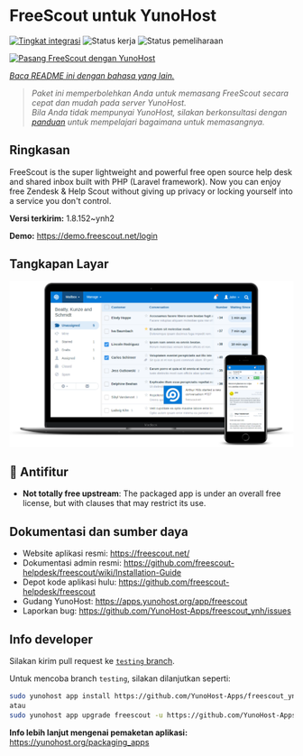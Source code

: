 <!--
N.B.: README ini dibuat secara otomatis oleh <https://github.com/YunoHost/apps/tree/master/tools/readme_generator>
Ini TIDAK boleh diedit dengan tangan.
-->

# FreeScout untuk YunoHost

[![Tingkat integrasi](https://apps.yunohost.org/badge/integration/freescout)](https://ci-apps.yunohost.org/ci/apps/freescout/)
![Status kerja](https://apps.yunohost.org/badge/state/freescout)
![Status pemeliharaan](https://apps.yunohost.org/badge/maintained/freescout)

[![Pasang FreeScout dengan YunoHost](https://install-app.yunohost.org/install-with-yunohost.svg)](https://install-app.yunohost.org/?app=freescout)

*[Baca README ini dengan bahasa yang lain.](./ALL_README.md)*

> *Paket ini memperbolehkan Anda untuk memasang FreeScout secara cepat dan mudah pada server YunoHost.*  
> *Bila Anda tidak mempunyai YunoHost, silakan berkonsultasi dengan [panduan](https://yunohost.org/install) untuk mempelajari bagaimana untuk memasangnya.*

## Ringkasan

FreeScout is the super lightweight and powerful free open source help desk and shared inbox built with PHP (Laravel framework). Now you can enjoy free Zendesk & Help Scout without giving up privacy or locking yourself into a service you don't control.

**Versi terkirim:** 1.8.152~ynh2

**Demo:** <https://demo.freescout.net/login>

## Tangkapan Layar

![Tangkapan Layar pada FreeScout](./doc/screenshots/screenshot.png)

## :red_circle: Antifitur

- **Not totally free upstream**: The packaged app is under an overall free license, but with clauses that may restrict its use.

## Dokumentasi dan sumber daya

- Website aplikasi resmi: <https://freescout.net/>
- Dokumentasi admin resmi: <https://github.com/freescout-helpdesk/freescout/wiki/Installation-Guide>
- Depot kode aplikasi hulu: <https://github.com/freescout-helpdesk/freescout>
- Gudang YunoHost: <https://apps.yunohost.org/app/freescout>
- Laporkan bug: <https://github.com/YunoHost-Apps/freescout_ynh/issues>

## Info developer

Silakan kirim pull request ke [`testing` branch](https://github.com/YunoHost-Apps/freescout_ynh/tree/testing).

Untuk mencoba branch `testing`, silakan dilanjutkan seperti:

```bash
sudo yunohost app install https://github.com/YunoHost-Apps/freescout_ynh/tree/testing --debug
atau
sudo yunohost app upgrade freescout -u https://github.com/YunoHost-Apps/freescout_ynh/tree/testing --debug
```

**Info lebih lanjut mengenai pemaketan aplikasi:** <https://yunohost.org/packaging_apps>
